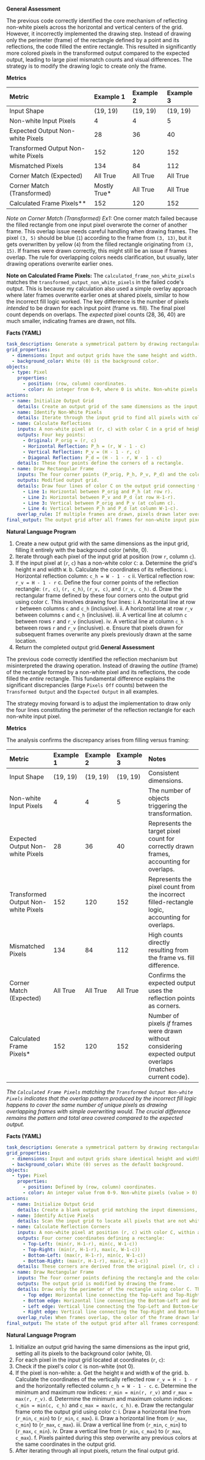 **General Assessment**

The previous code correctly identified the core mechanism of reflecting non-white pixels across the horizontal and vertical centers of the grid. However, it incorrectly implemented the drawing step. Instead of drawing only the perimeter (frame) of the rectangle defined by a point and its reflections, the code filled the entire rectangle. This resulted in significantly more colored pixels in the transformed output compared to the expected output, leading to large pixel mismatch counts and visual differences. The strategy is to modify the drawing logic to create only the frame.

**Metrics**

| Metric                            | Example 1 | Example 2 | Example 3 |
| :-------------------------------- | :-------- | :-------- | :-------- |
| Input Shape                       | (19, 19)  | (19, 19)  | (19, 19)  |
| Non-white Input Pixels            | 4         | 4         | 5         |
| Expected Output Non-white Pixels  | 28        | 36        | 40        |
| Transformed Output Non-white Pixels | 152       | 120       | 152       |
| Mismatched Pixels                 | 134       | 84        | 112       |
| Corner Match (Expected)           | All True  | All True  | All True  |
| Corner Match (Transformed)        | Mostly True* | All True  | All True  |
| Calculated Frame Pixels**         | 152       | 120       | 152       |

*Note on Corner Match (Transformed) Ex1:* One corner match failed because the filled rectangle from one input pixel overwrote the corner of another frame. This overlap issue needs careful handling when drawing frames. The pixel `(3, 5)` should be blue (`1`) according to the frame from `(3, 13)`, but it gets overwritten by yellow (`4`) from the filled rectangle originating from `(3, 15)`. If frames were drawn correctly, this might still be an issue if frames overlap. The rule for overlapping colors needs clarification, but usually, later drawing operations overwrite earlier ones.

**Note on Calculated Frame Pixels:** The `calculated_frame_non_white_pixels` matches the `transformed_output_non_white_pixels` in the failed code's output. This is because my calculation also used a simple overlay approach where later frames overwrite earlier ones at shared pixels, similar to how the incorrect fill logic worked. The key difference is the number of pixels *intended* to be drawn for each input point (frame vs. fill). The final pixel count depends on overlaps. The *expected* pixel counts (28, 36, 40) are much smaller, indicating frames are drawn, not fills.

**Facts (YAML)**


```yaml
task_description: Generate a symmetrical pattern by drawing rectangular frames based on reflections of non-white input pixels.
grid_properties:
  - dimensions: Input and output grids have the same height and width.
  - background_color: White (0) is the background color.
objects:
  - type: Pixel
    properties:
      - position: (row, column) coordinates.
      - color: An integer from 0-9, where 0 is white. Non-white pixels are the primary actors.
actions:
  - name: Initialize Output Grid
    details: Create an output grid of the same dimensions as the input, filled with the background color (white, 0).
  - name: Identify Non-White Pixels
    details: Iterate through the input grid to find all pixels with color != 0.
  - name: Calculate Reflections
    inputs: A non-white pixel at (r, c) with color C in a grid of height H and width W.
    outputs: Four key points:
      - Original: P_orig = (r, c)
      - Horizontal Reflection: P_h = (r, W - 1 - c)
      - Vertical Reflection: P_v = (H - 1 - r, c)
      - Diagonal Reflection: P_d = (H - 1 - r, W - 1 - c)
    details: These four points define the corners of a rectangle.
  - name: Draw Rectangular Frame
    inputs: The four corner points (P_orig, P_h, P_v, P_d) and the color C.
    outputs: Modified output grid.
    details: Draw four lines of color C on the output grid connecting the corners to form the perimeter of the rectangle:
      - Line 1: Horizontal between P_orig and P_h (at row r).
      - Line 2: Horizontal between P_v and P_d (at row H-1-r).
      - Line 3: Vertical between P_orig and P_v (at column c).
      - Line 4: Vertical between P_h and P_d (at column W-1-c).
    overlap_rule: If multiple frames are drawn, pixels drawn later overwrite previously drawn pixels at the same location.
final_output: The output grid after all frames for non-white input pixels have been drawn.
```


**Natural Language Program**

1.  Create a new output grid with the same dimensions as the input grid, filling it entirely with the background color (white, 0).
2.  Iterate through each pixel of the input grid at position (row `r`, column `c`).
3.  If the input pixel at (`r`, `c`) has a non-white color `C`:
    a.  Determine the grid's height `H` and width `W`.
    b.  Calculate the coordinates of its reflections:
        i.  Horizontal reflection column: `c_h = W - 1 - c`
        ii. Vertical reflection row: `r_v = H - 1 - r`
    c.  Define the four corner points of the reflection rectangle: `(r, c)`, `(r, c_h)`, `(r_v, c)`, and `(r_v, c_h)`.
    d.  Draw the rectangular frame defined by these four corners onto the output grid using color `C`. This involves drawing four lines:
        i.  A horizontal line at row `r` between columns `c` and `c_h` (inclusive).
        ii. A horizontal line at row `r_v` between columns `c` and `c_h` (inclusive).
        iii. A vertical line at column `c` between rows `r` and `r_v` (inclusive).
        iv. A vertical line at column `c_h` between rows `r` and `r_v` (inclusive).
    e.  Ensure that pixels drawn for subsequent frames overwrite any pixels previously drawn at the same location.
4.  Return the completed output grid.**General Assessment**

The previous code correctly identified the reflection mechanism but misinterpreted the drawing operation. Instead of drawing the *outline* (frame) of the rectangle formed by a non-white pixel and its reflections, the code filled the *entire* rectangle. This fundamental difference explains the significant discrepancies (large `Pixels Off` counts) between the `Transformed Output` and the `Expected Output` in all examples.

The strategy moving forward is to adjust the implementation to draw only the four lines constituting the perimeter of the reflection rectangle for each non-white input pixel.

**Metrics**

The analysis confirms the discrepancy arises from filling versus framing:

| Metric                            | Example 1 | Example 2 | Example 3 | Notes                                                                                                    |
| :-------------------------------- | :-------- | :-------- | :-------- | :------------------------------------------------------------------------------------------------------- |
| Input Shape                       | (19, 19)  | (19, 19)  | (19, 19)  | Consistent dimensions.                                                                                   |
| Non-white Input Pixels            | 4         | 4         | 5         | The number of objects triggering the transformation.                                                     |
| Expected Output Non-white Pixels  | 28        | 36        | 40        | Represents the target pixel count for correctly drawn frames, accounting for overlaps.                     |
| Transformed Output Non-white Pixels | 152       | 120       | 152       | Represents the pixel count from the incorrect filled-rectangle logic, accounting for overlaps.           |
| Mismatched Pixels                 | 134       | 84        | 112       | High counts directly resulting from the frame vs. fill difference.                                        |
| Corner Match (Expected)           | All True  | All True  | All True  | Confirms the expected output uses the reflection points as corners.                                     |
| Calculated Frame Pixels*          | 152       | 120       | 152       | Number of pixels *if* frames were drawn without considering expected output overlaps (matches current code). |

*The `Calculated Frame Pixels` matching the `Transformed Output Non-white Pixels` indicates that the overlap pattern produced by the incorrect fill logic happens to cover the same number of unique pixels as drawing overlapping frames with simple overwriting would. The crucial difference remains the *pattern* and *total area* covered compared to the expected output.*

**Facts (YAML)**


```yaml
task_description: Generate a symmetrical pattern by drawing rectangular frames based on reflections of non-white input pixels.
grid_properties:
  - dimensions: Input and output grids share identical height and width.
  - background_color: White (0) serves as the default background.
objects:
  - type: Pixel
    properties:
      - position: Defined by (row, column) coordinates.
      - color: An integer value from 0-9. Non-white pixels (value > 0) are the active elements.
actions:
  - name: Initialize Output Grid
    details: Create a blank output grid matching the input dimensions, filled entirely with the background color (white, 0).
  - name: Identify Active Pixels
    details: Scan the input grid to locate all pixels that are not white (color != 0).
  - name: Calculate Reflection Corners
    inputs: A non-white pixel at position (r, c) with color C, within a grid of height H and width W.
    outputs: Four corner coordinates defining a rectangle:
      - Top-Left: (min(r, H-1-r), min(c, W-1-c))
      - Top-Right: (min(r, H-1-r), max(c, W-1-c))
      - Bottom-Left: (max(r, H-1-r), min(c, W-1-c))
      - Bottom-Right: (max(r, H-1-r), max(c, W-1-c))
    details: These corners are derived from the original pixel (r, c) and its horizontal (r, W-1-c), vertical (H-1-r, c), and diagonal (H-1-r, W-1-c) reflections.
  - name: Draw Rectangular Frame
    inputs: The four corner points defining the rectangle and the color C of the original pixel.
    outputs: The output grid is modified by drawing the frame.
    details: Draw only the perimeter of the rectangle using color C. This consists of four line segments:
      - Top edge: Horizontal line connecting the Top-Left and Top-Right corners.
      - Bottom edge: Horizontal line connecting the Bottom-Left and Bottom-Right corners.
      - Left edge: Vertical line connecting the Top-Left and Bottom-Left corners.
      - Right edge: Vertical line connecting the Top-Right and Bottom-Right corners.
    overlap_rule: When frames overlap, the color of the frame drawn later prevails at the points of intersection.
final_output: The state of the output grid after all frames corresponding to the non-white input pixels have been drawn.
```


**Natural Language Program**

1.  Initialize an output grid having the same dimensions as the input grid, setting all its pixels to the background color (white, 0).
2.  For each pixel in the input grid located at coordinates (`r`, `c`):
3.  Check if the pixel's color `C` is non-white (not 0).
4.  If the pixel is non-white:
    a.  Get the height `H` and width `W` of the grid.
    b.  Calculate the coordinates of the vertically reflected row `r_v = H - 1 - r` and the horizontally reflected column `c_h = W - 1 - c`.
    c.  Determine the minimum and maximum row indices: `r_min = min(r, r_v)` and `r_max = max(r, r_v)`.
    d.  Determine the minimum and maximum column indices: `c_min = min(c, c_h)` and `c_max = max(c, c_h)`.
    e.  Draw the rectangular frame onto the output grid using color `C`:
        i.  Draw a horizontal line from (`r_min`, `c_min`) to (`r_min`, `c_max`).
        ii. Draw a horizontal line from (`r_max`, `c_min`) to (`r_max`, `c_max`).
        iii. Draw a vertical line from (`r_min`, `c_min`) to (`r_max`, `c_min`).
        iv. Draw a vertical line from (`r_min`, `c_max`) to (`r_max`, `c_max`).
    f.  Pixels painted during this step overwrite any previous colors at the same coordinates in the output grid.
5.  After iterating through all input pixels, return the final output grid.